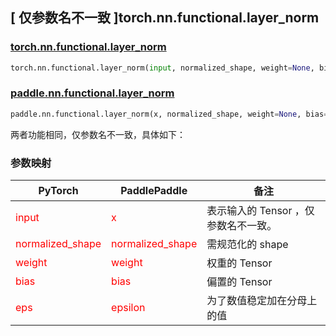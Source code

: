 ## [ 仅参数名不一致 ]torch.nn.functional.layer_norm

### [torch.nn.functional.layer_norm](https://pytorch.org/docs/stable/generated/torch.nn.functional.layer_norm.html#torch.nn.functional.layer_norm)

```python
torch.nn.functional.layer_norm(input, normalized_shape, weight=None, bias=None, eps=1e-05)
```

### [paddle.nn.functional.layer_norm](https://www.paddlepaddle.org.cn/documentation/docs/zh/api/paddle/nn/functional/layer_norm_cn.html#layer-norm)
```python
paddle.nn.functional.layer_norm(x, normalized_shape, weight=None, bias=None, epsilon=1e-05, name=None)
```

两者功能相同，仅参数名不一致，具体如下：
### 参数映射
| PyTorch       | PaddlePaddle | 备注                                                   |
| ------------- | ------------ | ------------------------------------------------------ |
| <font color='red'> input </font> | <font color='red'> x </font> | 表示输入的 Tensor ，仅参数名不一致。  |
| <font color='red'> normalized_shape </font>             | <font color='red'> normalized_shape </font>  | 需规范化的 shape               |
| <font color='red'> weight </font>   | <font color='red'> weight </font>   | 权重的 Tensor               |
| <font color='red'> bias </font>   | <font color='red'> bias </font>   | 偏置的 Tensor               |
| <font color='red'> eps  </font>         |    <font color='red'> epsilon  </font>         | 为了数值稳定加在分母上的值             |
